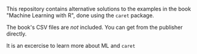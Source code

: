 This repository contains alternative solutions to the examples in the book
"Machine Learning with R", done using the `caret` package.

The book's CSV files are *not* included. You can get from the publisher
directly.

It is an excercise to learn more about ML and `caret`

